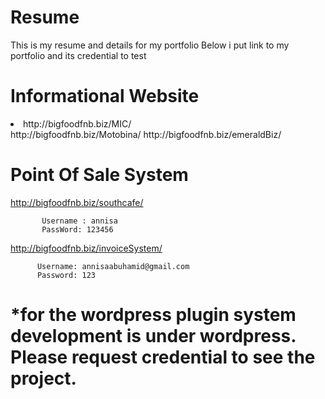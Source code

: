 # Resume
This is my resume and details for my portfolio
Below i put link to my portfolio and its credential to test

# Informational Website

<li> http://bigfoodfnb.biz/MIC/ </li>
http://bigfoodfnb.biz/Motobina/
http://bigfoodfnb.biz/emeraldBiz/

# Point Of Sale System

http://bigfoodfnb.biz/southcafe/

           Username : annisa
           PassWord: 123456
           
http://bigfoodfnb.biz/invoiceSystem/

          Username: annisaabuhamid@gmail.com
          Password: 123
          
# *for the wordpress plugin system development is under wordpress. Please request credential to see the project.
